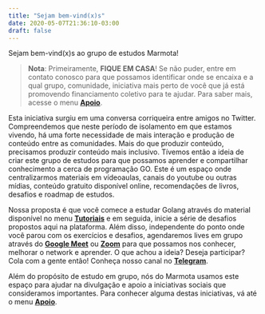 ```yaml
---
title: "Sejam bem-vind(x)s"
date: 2020-05-07T21:36:10-03:00
draft: false
---
```


Sejam bem-vind(x)s ao grupo de estudos Marmota!


> **Nota**: Primeiramente, **FIQUE EM CASA**! Se não puder, entre em contato conosco para que possamos identificar onde se encaixa e a qual grupo, comunidade, iniciativa mais perto de você que já está promovendo financiamento coletivo para te ajudar. Para saber mais, acesse o menu **[Apoio](https://marmotaproject.github.io/page/apoio/)**.

Esta iniciativa surgiu em uma conversa corriqueira entre amigos no Twitter. Compreendemos que neste período de isolamento em que estamos vivendo, há uma forte necessidade de mais interação e produção de conteúdo entre as comunidades. Mais do que produzir conteúdo, precisamos produzir conteúdo mais inclusivo. Tívemos então a ideia de criar este grupo de estudos para que possamos aprender e compartilhar conhecimento a cerca de programação GO. Este é um espaço onde centralizarmos materiais em vídeoaulas, canais do youtube ou outras mídias, conteúdo gratuito disponível online, recomendações de livros, desafios e roadmap de estudos.

Nossa proposta é que você comece a estudar Golang através do material disponível no menu **[Tutoriais](https://marmotaproject.github.io/page/tutoriais/)** e em seguida, inicie a série de desafios propostos aqui na plataforma. Além disso, independente do ponto onde você parou com os exercícios e desafios, agendaremos lives em grupo através do **[Google Meet](https://meet.google.com/)** ou **[Zoom](https://zoom.us/)** para que possamos nos conhecer, melhorar o network e aprender. O que achou a ideia? Deseja participar? Cola com a gente então! Conheça nosso canal no **[Telegram](https://t.me/joinchat/ClM0VBp3EC8o6OgET7LI9Q)**.

Além do propósito de estudo em grupo, nós do Marmota usamos este espaço para ajudar na divulgação e apoio a iniciativas sociais que consideramos importantes. Para conhecer alguma destas iniciativas, vá até o menu **[Apoio](https://marmotaproject.github.io/page/apoio/)**.

